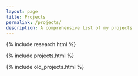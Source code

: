 ```yaml
---
layout: page
title: Projects
permalink: /projects/
description: A comprehensive list of my projects
---
```


{% include research.html %}

{% include projects.html %}

{% include old_projects.html %}